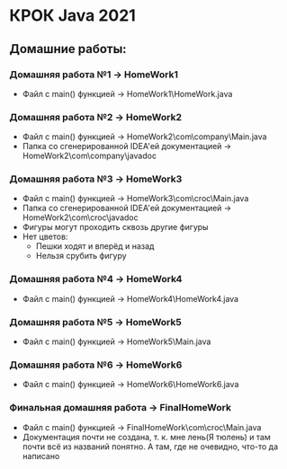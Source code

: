 # КРОК Java 2021

## Домашние работы:
### Домашняя работа №1 -> HomeWork1
- Файл с main() функцией -> HomeWork1\HomeWork.java

### Домашняя работа №2 -> HomeWork2
- Файл с main() функцией -> HomeWork2\сom\company\Main.java
- Папка со сгенерированной IDEA'ей документацией -> HomeWork2\сom\company\javadoc

### Домашняя работа №3 -> HomeWork3
- Файл с main() функцией -> HomeWork3\сom\croc\Main.java
- Папка со сгенерированной IDEA'ей документацией -> HomeWork2\сom\croc\javadoc
- Фигуры могут проходить сквозь другие фигуры
- Нет цветов:
  - Пешки ходят и вперёд и назад
  - Нельзя срубить фигуру

### Домашняя работа №4 -> HomeWork4
- Файл с main() функцией -> HomeWork4\HomeWork4.java

### Домашняя работа №5 -> HomeWork5
- Файл с main() функцией -> HomeWork5\Main.java

### Домашняя работа №6 -> HomeWork6
- Файл с main() функцией -> HomeWork6\HomeWork6.java

### Финальная домашняя работа -> FinalHomeWork
- Файл с main() функцией -> FinalHomeWork\сom\croc\Main.java
- Документация почти не создана, т. к. мне лень(Я тюлень) и там почти всё из названий понятно. А там, где не очевидно, что-то да написано
